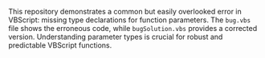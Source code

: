 This repository demonstrates a common but easily overlooked error in VBScript: missing type declarations for function parameters.  The `bug.vbs` file shows the erroneous code, while `bugSolution.vbs` provides a corrected version.  Understanding parameter types is crucial for robust and predictable VBScript functions.